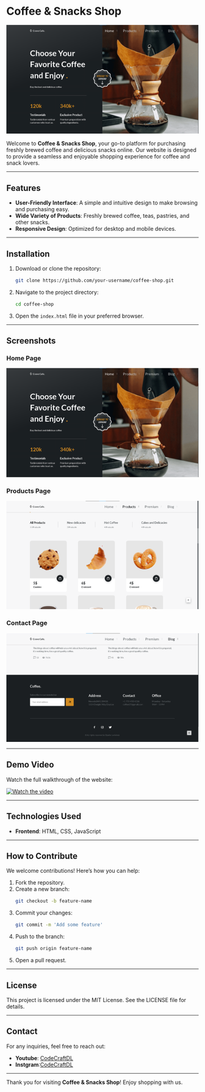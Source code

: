 # Coffee & Snacks Shop

![Coffee & Snacks](img1.png)

Welcome to **Coffee & Snacks Shop**, your go-to platform for purchasing freshly brewed coffee and delicious snacks online. Our website is designed to provide a seamless and enjoyable shopping experience for coffee and snack lovers.

---

## Features

- **User-Friendly Interface**: A simple and intuitive design to make browsing and purchasing easy.
- **Wide Variety of Products**: Freshly brewed coffee, teas, pastries, and other snacks.
- **Responsive Design**: Optimized for desktop and mobile devices.

---

## Installation

1. Download or clone the repository:
   ```bash
   git clone https://github.com/your-username/coffee-shop.git
   ```
2. Navigate to the project directory:
   ```bash
   cd coffee-shop
   ```
3. Open the `index.html` file in your preferred browser.

---

## Screenshots

### Home Page
![Home Page](img1.png)

### Products Page
![Products Page](img2.png)

### Contact Page
![Contact Page](img3.png)

---

## Demo Video

Watch the full walkthrough of the website:

[![Watch the video](https://img.youtube.com/vi/YOUR_VIDEO_ID/maxresdefault.jpg)](https://www.youtube.com/watch?v=YOUR_VIDEO_ID)

---

## Technologies Used

- **Frontend**: HTML, CSS, JavaScript

---

## How to Contribute

We welcome contributions! Here’s how you can help:

1. Fork the repository.
2. Create a new branch:
   ```bash
   git checkout -b feature-name
   ```
3. Commit your changes:
   ```bash
   git commit -m 'Add some feature'
   ```
4. Push to the branch:
   ```bash
   git push origin feature-name
   ```
5. Open a pull request.

---

## License

This project is licensed under the MIT License. See the LICENSE file for details.

---

## Contact

For any inquiries, feel free to reach out:

- **Youtube**: [CodeCraftDL](youtube.com/@codecraftdl)
- **Instgram**:[CodeCraftDL](instgram.com/ddos_attac_co)

---

Thank you for visiting **Coffee & Snacks Shop**! Enjoy shopping with us.
